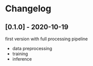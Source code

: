 # Changelog

## [0.1.0] - 2020-10-19

first version with full processing pipeline
- data preprocessing
- training
- inference
